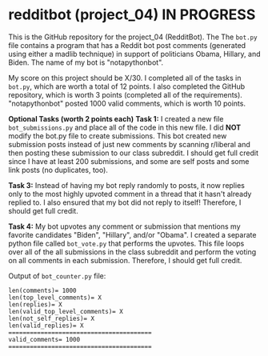# redditbot (project_04) IN PROGRESS
This is the GitHub repository for the project_04 (RedditBot). The The `bot.py` file contains a program that has a Reddit bot post comments (generated using either a madlib technique) in support of politicians Obama, Hillary, and Biden. The name of my bot is "notapythonbot".

My score on this project should be X/30. I completed all of the tasks in `bot.py`, which are worth a total of 12 points. I also completed the GitHub repository, which is worth 3 points (completed all of the requirements). "notapythonbot" posted 1000 valid comments, which is worth 10 points.


**Optional Tasks (worth 2 points each)**
**Task 1:** I created a new file `bot_submissions.py` and place all of the code in this new file. I did **NOT** modify the bot.py file to create submissions. This bot created new submission posts instead of just new comments by scanning r/liberal and then posting these submission to our class subreddit. I should get full credit since I have at least 200 submissions, and some are self posts and some link posts (no duplicates, too).

**Task 3:** Instead of having my bot reply randomly to posts, it now replies only to the most highly upvoted comment in a thread that it hasn't already replied to. I also ensured that my bot did not reply to itself! Therefore, I should get full credit.

**Task 4:** My bot upvotes any comment or submission that mentions my favorite candidates "Biden", "Hillary", and/or "Obama". I created a separate python file called `bot_vote.py` that performs the upvotes. This file loops over all of the all submissions in the class subreddit and perform the voting on all comments in each submission. Therefore, I should get full credit.


Output of `bot_counter.py` file:
```
len(comments)= 1000
len(top_level_comments)= X
len(replies)= X
len(valid_top_level_comments)= X
len(not_self_replies)= X
len(valid_replies)= X
========================================
valid_comments= 1000
========================================
```
